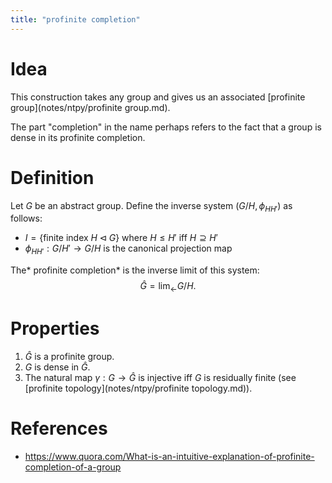 ```yaml
---
title: "profinite completion"
---
```


# Idea
This construction takes any group and gives us an associated [profinite group](notes/ntpy/profinite group.md).

The part "completion" in the name perhaps refers to the fact that a group is dense in its profinite completion.

# Definition
Let $G$ be an abstract group. Define the inverse system $(G/H, \phi_{HH'})$ as follows:
- $I=\{\text{finite index }H\triangleleft G\}$ where $H\leq H'$ iff $H\supseteq H'$
- $\phi_{HH'}:G/H'\to G/H$ is the canonical projection map

The* profinite completion* is the inverse limit of this system:
$$ \widehat{G}=\lim_\leftarrow G/H. $$

# Properties
1. $\widehat{G}$ is a profinite group.
2. $G$ is dense in $\widehat{G}$.
3. The natural map $\gamma:G\to\widehat{G}$ is injective iff $G$ is residually finite (see [profinite topology](notes/ntpy/profinite topology.md)).

# References
- https://www.quora.com/What-is-an-intuitive-explanation-of-profinite-completion-of-a-group
